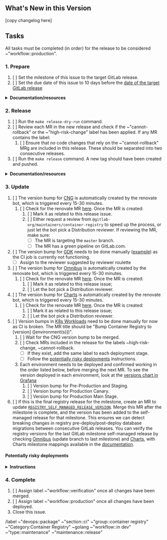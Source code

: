 <!--
Please use the following format for the issue title:

Release Version vX.Y.Z-gitlab

Example:

Release Version v2.7.7-gitlab
-->

## What's New in this Version

<!--
* Copy the changelog description from https://gitlab.com/gitlab-org/container-registry/-/blob/master/CHANGELOG.md that corresponds to this release, adjusting the headers to `###` for the version diff and `####` for the change categories.

Example:

### [3.43.0](https://gitlab.com/gitlab-org/container-registry/compare/v3.42.0-gitlab...v3.43.0-gitlab) (2022-05-20)


#### Bug Fixes

* gracefully handle missing manifest revisions during imports ([bc7c43f](https://gitlab.com/gitlab-org/container-registry/commit/bc7c43f30d8aba8f2edf2ca741b366614d9234c3))


#### Features

* add ability to check/log whether FIPS crypto has been enabled ([1ac2454](https://gitlab.com/gitlab-org/container-registry/commit/1ac2454ac9dc7eeca5d9b555e0f1e6830fa66439))
* add support for additional gardener media types ([10153f8](https://gitlab.com/gitlab-org/container-registry/commit/10153f8df9a147806084aaff0f95a9d9536bbbe5))
-->

[copy changelog here]

## Tasks

All tasks must be completed (in order) for the release to be considered ~"workflow::production".

### 1. Prepare

1. [ ] Set the milestone of this issue to the target GitLab release.
1. [ ] Set the due date of this issue to 10 days before the [date of the target GitLab release](https://about.gitlab.com/releases/#upcoming-releases)

<details>
<summary><b>Documentation/resources</b></summary>

The due date is set to 10 days before the targeted GitLab release date to create a buffer of 5 days before the merge deadline.
See [Product Development Timeline](https://about.gitlab.com/handbook/engineering/workflow/#product-development-timeline) for more information about the GitLab release timings.

</details>

### 2. Release

1. [ ] Run the `make release-dry-run` command.
1. [ ] Review each MR in the new release and check if the ~"cannot-rollback" or the ~"high-risk-change" label has been applied. If any MR contains the label:
   1. [ ] Ensure that _no_ code changes that rely on the ~"cannot-rollback" MRg are included in this release. These should be separated into two consecutive releases.
1. [ ] Run the `make release` command. A new tag should have been created and pushed.

<details>
<summary><b>Documentation/resources</b></summary>

The release documentation can be found [here](https://gitlab.com/gitlab-org/container-registry/-/blob/master/CONTRIBUTING.md#releases).

</details>


### 3. Update


1. [ ] The version bump for [CNG](https://gitlab.com/gitlab-org/build/CNG) is automatically created by the renovate bot, which is triggered every 15-30 minutes.
   1. [ ] Check for the renovate MR [here](https://gitlab.com/gitlab-org/build/CNG/-/merge_requests?scope=all&state=opened&label_name[]=automation%3Abot-authored&search=container-registry). Once the MR is created:
      1. [ ] Mark it as related to this release issue.
      1. [ ] Either request a review from `@gitlab-org/maintainers/container-registry` to speed up the process, or just let the bot pick a Distribution reviewer. If reviewing the MR, make sure:
         - [ ] The MR is targeting the `master` branch.
         - [ ] The MR has a green pipeline on GitLab.com.
1. [ ] The version bump for [GDK](https://gitlab.com/gitlab-org/gitlab-development-kit/-/merge_requests) needs to be done manually ([example](https://gitlab.com/gitlab-org/gitlab-development-kit/-/merge_requests/4247)) as the CI job is currently not functioning.
   - [ ] Assign to the reviewer suggested by reviewer roulette
1. [ ] The version bump for [Omnibus](https://gitlab.com/gitlab-org/omnibus-gitlab) is automatically created by the renovate bot, which is triggered every 15-30 minutes.
    1. [ ] Check for the renovate MR [here](https://gitlab.com/gitlab-org/omnibus-gitlab/-/merge_requests?scope=all&state=opened&label_name[]=automation%3Abot-authored&search=container-registry). Once the MR is created:
        1. [ ] Mark it as related to this release issue;
        1. [ ] Let the bot pick a Distribution reviewer.
1. [ ] The version bump for [Charts](https://gitlab.com/gitlab-org/charts/gitlab) is automatically created by the renovate bot, which is triggered every 15-30 minutes.
    1. [ ] Check for the renovate MR [here](https://gitlab.com/gitlab-org/charts/gitlab/-/merge_requests?scope=all&state=opened&label_name[]=automation%3Abot-authored&search=container-registry). Once the MR is created:
        1. [ ] Mark it as related to this release issue;
        1. [ ] Let the bot pick a Distribution reviewer.
1. [ ] Version bumps in [K8s Workloads](https://gitlab.com/gitlab-com/gl-infra/k8s-workloads/gitlab-com) need to be done manually for now as CI is broken. The MR title should be "Bump Container Registry to [version] ([environment(s)])".
   1. [ ] Wait for the CNG version bump to be merged.
   1. [ ] Check MRs included in the release for the labels ~high-risk-change, ~cannot-rollback.
      - [ ] If they exist, add the same label to each deployment stage.
      - [ ] Follow the [potentially risky deployments](#potentially-risky-deployments) instructions.
   1. Each environment needs to be deployed and confirmed working in the order listed below, before merging the next MR. To see the version deployed in each environment, look at the [versions chart in Grafana](https://dashboards.gitlab.net/goto/F44DoeCIg?orgId=1)
      1. [ ] Version bump for Pre-Production and Staging.
      1. [ ] Version bump for Production Canary.
      1. [ ] Version bump for Production Main Stage.
1. [ ] If this is the final registry release for the milestone, create an MR to update [`REGISTRY_SELF_MANAGED_RELEASE_VERSION`](https://gitlab.com/gitlab-org/container-registry/-/blob/master/.gitlab/ci/migrate.yml?ref_type=heads#L9). Merge this MR after the milestone is complete, and the version has been added to the self-managed release for that milestone. This ensures we can detect breaking changes in registry pre-deploy/post-deploy database migrations between consecutive GitLab releases. You can verify the registry versions for the last GitLab milestone self-managed release by checking [Omnibus](https://gitlab.com/gitlab-org/omnibus-gitlab/-/blob/18-0-stable/config/software/registry.rb) (update branch to last milestone) and [Charts]( https://gitlab.com/gitlab-org/charts/gitlab/-/blob/master/CHANGELOG.md?ref_type=heads), with Charts milestone mappings available in the [documentation](https://docs.gitlab.com/charts/installation/version_mappings/).

#### Potentially risky deployments

<details>
<summary><b>Instructions</b></summary>

1. Add the following instructions to each deployment MR.

   - [ ] Version bump for Pre-Production and Staging.
     - [ ] Check the [`#qa-staging` Slack channel](https://gitlab.slack.com/archives/CBS3YKMGD) for `staging end-to-end tests passed!`. Make sure the corresponding pipeline started _after_ the registry deployment completed. Otherwise, wait for the next one.
     - [ ] Check [logs](https://nonprod-log.gitlab.net/goto/f3fbccdb9dea6805ff5bbf1e0144a04e) for errors.
     - [ ] Check [metrics dashboard](https://dashboards.gitlab.net/d/registry-main/registry-overview?orgId=1&var-PROMETHEUS_DS=Global&var-environment=gstg&var-stage=main).
   - [ ] Version bump for Production Canary.
     - [ ] Check the [`#qa-production` Slack channel](https://gitlab.slack.com/archives/CCNNKFP8B) for `canary end-to-end tests passed!`.
     - [ ] Check [logs](https://log.gprd.gitlab.net/goto/9a66e350-fea0-11ed-a017-0d32180b1390) for errors (`json.stage: cny`).
     - [ ] Check [metrics dashboard](https://dashboards.gitlab.net/d/registry-main/registry-overview?orgId=1&var-PROMETHEUS_DS=Global&var-environment=gprd&var-stage=cny).
   - [ ] Version bump for Production Main Stage.
     - [ ] Check the [`#qa-production` Slack channel](https://gitlab.slack.com/archives/CCNNKFP8B) for `production end-to-end tests passed!`. Make sure the corresponding pipeline started _after_ the registry deployment completed. Otherwise, wait for the next one.
     - [ ] Check [logs](https://log.gprd.gitlab.net/goto/7dc6f73d5dd4cc4bebcd4af3b767cae4) for errors.
     - [ ] Check [metrics dashboard](https://dashboards.gitlab.net/d/registry-main/registry-overview?orgId=1&var-PROMETHEUS_DS=Global&var-environment=gprd&var-stage=main).

2. Let the assignee SRE know about these changes.

</details>

### 4. Complete

1. [ ] Assign label ~"workflow::verification" once all changes have been merged.
1. [ ] Assign label ~"workflow::production" once all changes have been deployed.
1. Close this issue.

/label ~"devops::package" ~"section::ci" ~"group::container registry" ~"Category:Container Registry" ~golang ~"workflow::in dev" ~"type::maintenance" ~"maintenance::release"
